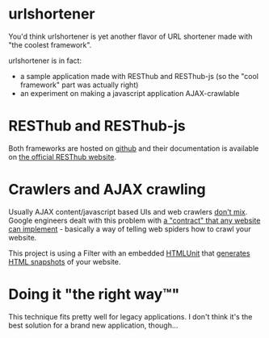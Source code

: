# urlshortener

You'd think urlshortener is yet another flavor of URL shortener made with "the coolest framework".

urlshortener is in fact:

* a sample application made with RESThub and RESThub-js (so the "cool framework" part was actually right)
* an experiment on making a javascript application AJAX-crawlable 

# RESThub and RESThub-js

Both frameworks are hosted on [github](http://github.com/pullrequest) and their documentation is available
on [the official RESThub website](http://resthub.org).

# Crawlers and AJAX crawling

Usually AJAX content/javascript based UIs and web crawlers [don't mix](http://code.google.com/web/ajaxcrawling/docs/learn-more.html). 
Google engineers dealt with this problem with [a "contract" that any website can implement](http://code.google.com/web/ajaxcrawling/docs/getting-started.html) - basically a way of telling web spiders how to crawl your website.

This project is using a Filter with an embedded [HTMLUnit](http://htmlunit.sourceforge.net/) that [generates HTML snapshots](http://code.google.com/web/ajaxcrawling/docs/html-snapshot.html) of your website.

# Doing it "the right way™"

This technique fits pretty well for legacy applications. I don't think it's the best solution for a brand new application, though...